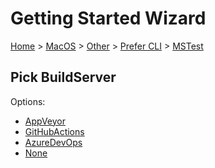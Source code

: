 # Getting Started Wizard

[Home](/docs/wiz/readme.md) > [MacOS](MacOS.md) > [Other](MacOS_Other.md) > [Prefer CLI](MacOS_Other_Cli.md) > [MSTest](MacOS_Other_Cli_MSTest.md)

## Pick BuildServer

Options:
 * [AppVeyor](MacOS_Other_Cli_MSTest_AppVeyor.md)
 * [GitHubActions](MacOS_Other_Cli_MSTest_GitHubActions.md)
 * [AzureDevOps](MacOS_Other_Cli_MSTest_AzureDevOps.md)
 * [None](MacOS_Other_Cli_MSTest_None.md)
